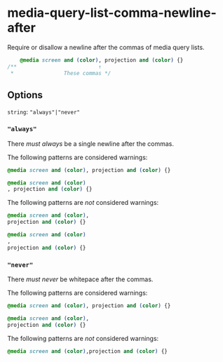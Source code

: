 # media-query-list-comma-newline-after

Require or disallow a newline after the commas of media query lists.

```css
    @media screen and (color), projection and (color) {}
/**                          ↑  
 *                These commas */
```

## Options

`string`: `"always"|"never"`

### `"always"`

There *must always* be a single newline after the commas.

The following patterns are considered warnings:

```css
@media screen and (color), projection and (color) {}
```

```css
@media screen and (color)
, projection and (color) {}
```

The following patterns are *not* considered warnings:

```css
@media screen and (color),
projection and (color) {}
```

```css
@media screen and (color)
,
projection and (color) {}
```

### `"never"`

There *must never* be whitepace after the commas.

The following patterns are considered warnings:

```css
@media screen and (color), projection and (color) {}
```

```css
@media screen and (color),
projection and (color) {}
```

The following patterns are *not* considered warnings:

```css
@media screen and (color),projection and (color) {}
```
